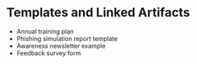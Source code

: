 # Templates and Linked Artifacts
- Annual training plan  
- Phishing simulation report template  
- Awareness newsletter example  
- Feedback survey form
